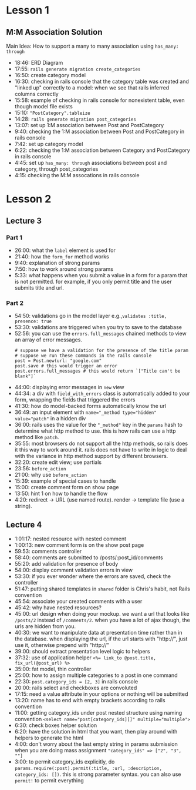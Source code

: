 # Lesson 1
## M:M Association Solution
Main Idea:  How to support a many to many association using `has_many: through`

- 18:46: ERD Diagram
- 17:55: `rails generate migration create_categories`
- 16:50: create category model
- 16:30: checking in rails console that the category table was created and "linked up" correctly to a model: when we see that rails inferred columns correctly
- 15:58: example of checking in rails console for nonexistent table, even though model file exists
- 15:10: `"PostCategory".tableize`
- 14:28: `rails generate migration post_categories`
- 13:07: set up 1:M association between Post and PostCategory
- 9:40: checking the 1:M association between Post and PostCategory in rails console
- 7:42: set up category model
- 6:22: checking the 1:M association between Category and PostCategory in rails console
- 4:45: set up `has_many: through` associations between post and category, through post_categories
- 4:15: checking the M:M assocations in rails console

# Lesson 2

## Lecture 3
### Part 1
- 26:00: what the `label` element is used for
- 21:40: how the `form_for` method works
- 9:40: explanation of strong params
- 7:50: how to work around strong params
- 5:33: what happens when you submit a value in a form for a param that is not permitted. for example, if you only permit title and the user submits title and url.

### Part 2
- 54:50: validations go in the model layer
e.g.,`validates :title, presence: true` 
- 53:30: validations are triggered when you try to save to the database 
- 52:56: you can use the `errors.full_messages` chained methods to view an array of error messages. 
    ```
    # suppose we have a validation for the presence of the title param
    # suppose we run these commands in the rails console
    post = Post.new(url: "google.com"
    post.save # this would trigger an error 
    post.errors.full_messages # this would return `["Title can't be blank"]`
    ```
- 44:00: displaying error messages in `new` view
- 44:34: a div with `field_with_errors` class is automatically added to your form, wrapping the fields that triggered the errors
- 41:30: how do model-backed forms automatically know the url 
- 36:49: an input element with `name="_method type="hidden" value="patch"` in a hidden div 
- 36:00: rails uses the value for the `"_method"` key in the `params` hash to determine what http method to use. this is how rails can use a http method like `patch`.
- 35:55: most browsers do not support all the http methods, so rails does it this way to work around it. rails does not have to write in logic to deal with the variance in http method support by different browsers.
- 32:20: create edit view; use partials
- 23:56: `before_action`
- 21:00: why use `before_action`
- 15:39: example of special cases to handle
- 15:00: create comment form on show page
- 13:50: hint 1 on how to handle the flow 
- 4:20: redirect -> URL (use named route). render -> template file (use a string).

## Lecture 4
- 1:01:17: nested resource with nested comment
- 1:00:13: new comment form is on the show post page
- 59:53: comments controller
- 58:40: comments are submitted to /posts/:post_id/comments
- 55:20: add validation for presence of body
- 54:00: display comment validation errors in view
- 53:30: if you ever wonder where the errors are saved, check the controller
- 51:47: putting shared templates in `shared` folder is Chris's habit, not Rails convention
- 45:54: associate your created comments with a user
- 45:42: why have nested resources?
- 45:00: url design when doing your mockup. we want a url that looks like `/posts/2` instead of `/comments/2`. when you have a lot of ajax though, the urls are hidden from you.
- 40:30: we want to manipulate data at presentation time rather than in the database. when displaying the url, if the url starts with "http://", just use it, otherwise prepend with "http://"
- 39:00: should extract presentation level logic to helpers
- 37:32: use of application helper `<%= link_to @post.title, fix_url(@post_url) %>`
- 35:00: fat model, thin controller
- 25:00: how to assign multiple categories to a post in one command
- 22:30: `post.category_ids = [2, 3]` in rails console 
- 20:00: rails select and checkboxes are convoluted
- 17:15: need a value attribute in your options or nothing will be submitted
- 13:20: name has to end with empty brackets according to rails convention 
- 11:00: getting category_ids under post nested structure using naming convention `<select name="post[category_ids][]" multiple="multiple">`
- 6:30: check boxes helper solution 
- 6:20: have the solution in html that you want, then play around with helpers to generate the html 
- 4:00: don't worry about the last empty string in params submission when you are doing mass assignment `"category_ids" => ["2", "3", ""]` 
- 3:00: to permit category_ids explicitly, do `params.require(:post).permit(:title, :url, :description, category_ids: [])`. this is strong parameter syntax. you can also use `permit!` to permit everything
